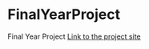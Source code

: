 # FinalYearProject

Final Year Project
 [Link to the project site](https://share.streamlit.io/abir21/finalyearproject/app.py)
